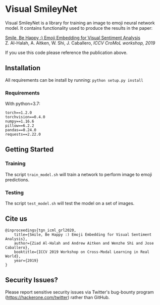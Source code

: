 # Visual SmileyNet


Visual SmileyNet is a library for training an image to emoji neural network model. It contains functionality used to produce the results in the paper:

[Smile, Be Happy :) Emoji Embedding for Visual Sentiment Analysis](https://arxiv.org/abs/1907.06160)  
Z. Al-Halah, A. Aitken, W. Shi, J. Caballero, *ICCV CroMoL workshop, 2019*

If you use this code please reference the publication above.

## Installation

All requirements can be install by running:
`python setup.py install`

### Requirements

With python=3.7:

	torch==1.2.0
	torchvision==0.4.0  
	numpy==1.16.6  
	pillow==6.2.2  
	pandas==0.24.0  
	requests==2.22.0  

## Getting Started

### Training

The script `train_model.sh` will train a network to perform image to emoji predictions.

### Testing

The script `test_model.sh` will test the model on a set of images.

## Cite us

	@inproceedings{tgn_icml_grl2020,
	    title={Smile, Be Happy :) Emoji Embedding for Visual Sentiment Analysis},
	    author={Ziad Al-Halah and Andrew Aitken and Wenzhe Shi and Jose Caballero},
	    booktitle={ICCV 2019 Workshop on Cross-Modal Learning in Real World},
	    year={2019}
	}

## Security Issues?
Please report sensitive security issues via Twitter's bug-bounty program (https://hackerone.com/twitter) rather than GitHub.